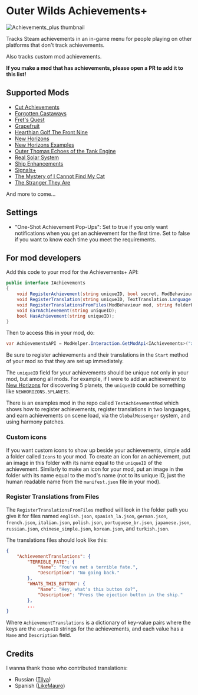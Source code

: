 # Outer Wilds Achievements+

![Achievements_plus thumbnail](https://user-images.githubusercontent.com/22628069/165662430-4291d875-5162-4782-8450-2a4d8d80937c.png)

Tracks Steam achievements in an in-game menu for people playing on other platforms that don't track achievements.

Also tracks custom mod achievements.

**If you make a mod that has achievements, please open a PR to add it to this list!**

## Supported Mods

- [Cut Achievements](https://outerwildsmods.com/mods/cutachievements/)
- [Forgotten Castaways](https://outerwildsmods.com/mods/forgottencastaways/)
- [Fret's Quest](https://outerwildsmods.com/mods/fretsquest/)
- [Grapefruit](https://outerwildsmods.com/mods/grapefruit/)
- [Hearthian Golf The Front Nine](https://outerwildsmods.com/mods/hearthiangolfthefrontnine/)
- [New Horizons](https://outerwildsmods.com/mods/newhorizons/)
- [New Horizons Examples](https://outerwildsmods.com/mods/newhorizonsexamples/)
- [Outer Thomas Echoes of the Tank Engine](https://outerwildsmods.com/mods/outerthomasechoesofthetankengine/)
- [Real Solar System](https://outerwildsmods.com/mods/realsolarsystem/)
- [Ship Enhancements](https://outerwildsmods.com/mods/shipenhancements/)
- [Signals+](https://outerwildsmods.com/mods/signals/)
- [The Mystery of I Cannot Find My Cat](https://outerwildsmods.com/mods/themysteryoficannotfindmycat/)
- [The Stranger They Are](https://outerwildsmods.com/mods/thestrangertheyare/)

And more to come...

## Settings

- "One-Shot Achievement Pop-Ups": Set to true if you only want notifications when you get an achievement for the first time. Set to false if you want to know each time you meet the requirements.

## For mod developers

Add this code to your mod for the Achievements+ API:

```cs
public interface IAchievements
{
    void RegisterAchievement(string uniqueID, bool secret, ModBehaviour mod);
    void RegisterTranslation(string uniqueID, TextTranslation.Language language, string name, string description);
    void RegisterTranslationsFromFiles(ModBehaviour mod, string folderPath);
    void EarnAchievement(string uniqueID);
    bool HasAchievement(string uniqueID);
}
```

Then to access this in your mod, do:

```cs
var AchievementsAPI = ModHelper.Interaction.GetModApi<IAchievements>("xen.AchievementTracker");
```

Be sure to register achievements and their translations in the `Start` method of your mod so that they are set up immediately. 

The `uniqueID` field for your achievements should be unique not only in your mod, but among all mods. For example, if I were to add an achievement to [New Horizons](https://github.com/xen-42/outer-wilds-new-horizons) for discovering 5 planets, the `uniqueID` could be something like `NEWHORIZONS.5PLANETS`. 

There is an examples mod in the repo called `TestAchievementMod` which shows how to register achievements, register translations in two languages, and earn achievements on scene load, via the `GlobalMessenger` system, and using harmony patches.

### Custom icons

If you want custom icons to show up beside your achievements, simple add a folder called `Icons` to your mod. To create an icon for an achievement, put an image in this folder with its name equal to the `uniqueID` of the achievement. Similarly to make an icon for your mod, put an image in the folder with its name equal to the mod's name (not to its unique ID, just the human readable name from the `manifest.json` file in your mod).

### Register Translations from Files

The `RegisterTranslationsFromFiles` method will look in the folder path you give it for files named `english.json`, `spanish_la.json`, `german.json`, `french.json`, `italian.json`, `polish.json`, `portuguese_br.json`, `japanese.json`, `russian.json`, `chinese_simple.json`, `korean.json`, and `turkish.json`.

The translations files should look like this:

```json
{
    "AchievementTranslations": {
        "TERRIBLE_FATE": {
            "Name": "You've met a terrible fate.",
            "Description": "No going back."
        },
        "WHATS_THIS_BUTTON": {
            "Name": "Hey, what's this button do?",
            "Description": "Press the ejection button in the ship."
        },
        ...
}
```

Where `AchievementTranslations` is a dictionary of key-value pairs where the keys are the `uniqueID` strings for the achievements, and each value has a `Name` and `Description` field.

## Credits

I wanna thank those who contributed translations:
- Russian ([Tllya](https://github.com/Tllya))
- Spanish ([LikeMauro](https://github.com/LikeMauro))
